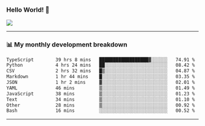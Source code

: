 ### Hello World! 👋

<a>
  <img align="center" src="https://github-readme-stats.vercel.app/api?username=megatunger&count_private=true&include_all_commits=true&bg_color=30,56CCF2,2F80ED&title_color=fff&text_color=fff" />
</a>

------
### 📊 My monthly development breakdown

<!--START_SECTION:waka-->

```txt
TypeScript        39 hrs 8 mins   ██████████████████▓░░░░░░   74.91 %
Python            4 hrs 24 mins   ██░░░░░░░░░░░░░░░░░░░░░░░   08.42 %
CSV               2 hrs 32 mins   █▒░░░░░░░░░░░░░░░░░░░░░░░   04.87 %
Markdown          1 hr 44 mins    █░░░░░░░░░░░░░░░░░░░░░░░░   03.35 %
JSON              1 hr 2 mins     ▓░░░░░░░░░░░░░░░░░░░░░░░░   02.01 %
YAML              46 mins         ▒░░░░░░░░░░░░░░░░░░░░░░░░   01.49 %
JavaScript        38 mins         ▒░░░░░░░░░░░░░░░░░░░░░░░░   01.23 %
Text              34 mins         ▒░░░░░░░░░░░░░░░░░░░░░░░░   01.10 %
Other             28 mins         ▒░░░░░░░░░░░░░░░░░░░░░░░░   00.92 %
Bash              16 mins         ░░░░░░░░░░░░░░░░░░░░░░░░░   00.52 %
```

<!--END_SECTION:waka-->

------
